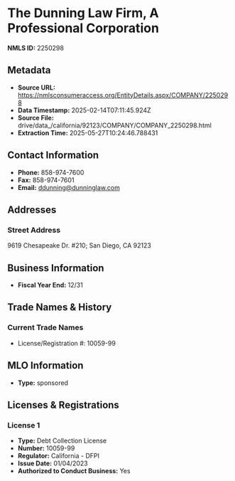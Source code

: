 # The Dunning Law Firm, A Professional Corporation

**NMLS ID:** 2250298

## Metadata
- **Source URL:** https://nmlsconsumeraccess.org/EntityDetails.aspx/COMPANY/2250298
- **Data Timestamp:** 2025-02-14T07:11:45.924Z
- **Source File:** drive/data_/california/92123/COMPANY/COMPANY_2250298.html
- **Extraction Time:** 2025-05-27T10:24:46.788431

## Contact Information
- **Phone:** 858-974-7600
- **Fax:** 858-974-7601
- **Email:** ddunning@dunninglaw.com

## Addresses
### Street Address
9619 Chesapeake Dr. #210; San Diego, CA 92123

## Business Information
- **Fiscal Year End:** 12/31

## Trade Names & History
### Current Trade Names
- License/Registration #: 10059-99

## MLO Information
- **Type:** sponsored

## Licenses & Registrations

### License 1
- **Type:** Debt Collection License
- **Number:** 10059-99
- **Regulator:** California - DFPI
- **Issue Date:** 01/04/2023
- **Authorized to Conduct Business:** Yes
